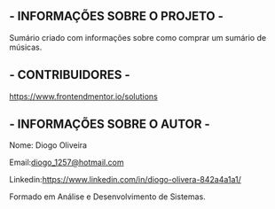 ## - INFORMAÇÕES SOBRE O PROJETO - ##

Sumário criado com informações sobre como comprar um sumário de músicas.

## - CONTRIBUIDORES - ##

https://www.frontendmentor.io/solutions

## - INFORMAÇÕES SOBRE O AUTOR - #

Nome: Diogo Oliveira

Email:diogo_1257@hotmail.com

Linkedin:https://www.linkedin.com/in/diogo-olivera-842a4a1a1/

Formado em Análise e Desenvolvimento de Sistemas.